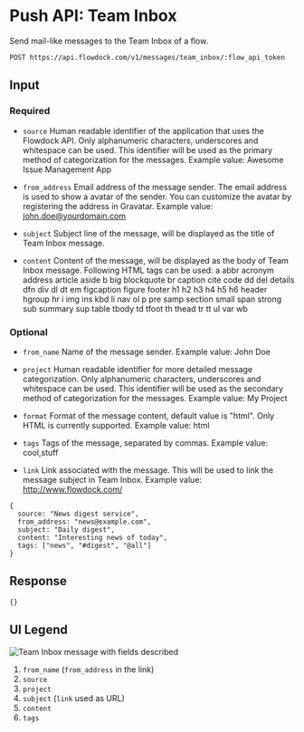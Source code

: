 # Push API: Team Inbox
Send mail-like messages to the Team Inbox of a flow.

```
POST https://api.flowdock.com/v1/messages/team_inbox/:flow_api_token
```

## Input
### Required

* `source`
Human readable identifier of the application that uses the Flowdock API. Only alphanumeric characters, underscores and whitespace can be used. This identifier will be used as the primary method of categorization for the messages.
Example value: Awesome Issue Management App

* `from_address`
Email address of the message sender. The email address is used to show a avatar of the sender. You can customize the avatar by registering the address in Gravatar.
Example value: john.doe@yourdomain.com

* `subject`
Subject line of the message, will be displayed as the title of Team Inbox message.

* `content`
Content of the message, will be displayed as the body of Team Inbox message.
Following HTML tags can be used: a abbr acronym address article aside b big blockquote br caption cite code dd del details dfn div dl dt em figcaption figure footer h1 h2 h3 h4 h5 h6 header hgroup hr i img ins kbd li nav ol p pre samp section small span strong sub summary sup table tbody td tfoot th thead tr tt ul var wb

### Optional

* `from_name`
Name of the message sender.
Example value: John Doe

* `project`
Human readable identifier for more detailed message categorization. Only alphanumeric characters, underscores and whitespace can be used. This identifier will be used as the secondary method of categorization for the messages.
Example value: My Project

* `format`
Format of the message content, default value is "html". Only HTML is currently supported.
Example value: html

* `tags`
Tags of the message, separated by commas.
Example value: cool,stuff

* `link`
Link associated with the message. This will be used to link the message subject in Team Inbox.
Example value: http://www.flowdock.com/

```
{
  source: "News digest service",
  from_address: "news@example.com",
  subject: "Daily digest",
  content: "Interesting news of today",
  tags:	["news", "#digest", "@all"]
}
```

## Response
```
{}
```

## UI Legend
![Team Inbox message with fields described](https://www.flowdock.com/assets/api-influx-message.png)

1. `from_name` (`from_address` in the link)
2. `source`
3. `project`
4. `subject` (`link` used as URL)
5. `content`
6. `tags`
